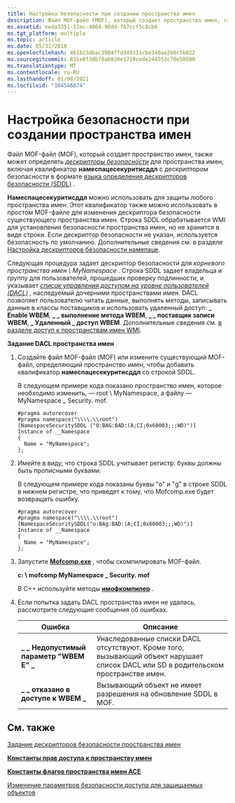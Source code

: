 ```yaml
---
title: Настройка безопасности при создании пространства имен
description: Файл MOF-файл (MOF), который создает пространство имен, также может определять дескрипторы безопасности для пространства имен, включая квалификатор Намеспацесекуритисддл с дескриптором безопасности в формате языка определения дескрипторов безопасности (SDDL).
ms.assetid: eeda3351-11ec-4064-90dd-f67ccf5c8cb6
ms.tgt_platform: multiple
ms.topic: article
ms.date: 05/31/2018
ms.openlocfilehash: 461b23dbac3984ffdd49311cbe340ae2b0c5b022
ms.sourcegitcommit: 831e8f3db78ab820e1710cede244553c70e50500
ms.translationtype: MT
ms.contentlocale: ru-RU
ms.lasthandoff: 01/08/2021
ms.locfileid: "104546874"
---
```

# <a name="setting-security-on-namespace-creation"></a>Настройка безопасности при создании пространства имен

Файл MOF-файл (MOF), который создает пространство имен, также может определять [*дескрипторы безопасности*](/windows/desktop/SecGloss/s-gly) для пространства имен, включая квалификатор **намеспацесекуритисддл** с дескриптором безопасности в формате [языка определения дескрипторов безопасности (SDDL)](/windows/desktop/SecAuthZ/security-descriptor-definition-language) .

**Намеспацесекуритисддл** можно использовать для защиты любого пространства имен. Этот квалификатор также можно использовать в простом MOF-файле для изменения дескриптора безопасности существующего пространства имен. Строка SDDL обрабатывается WMI для установления безопасности пространства имен, но не хранится в виде строки. Если дескриптор безопасности не указан, используется безопасность по умолчанию. Дополнительные сведения см. в разделе [Настройка дескрипторов безопасности намепаце](setting-namespace-security-descriptors.md).

Следующая процедура задает дескриптор безопасности для *корневого пространства имен \\ MyNamespace* . Строка SDDL задает владельца и группу для пользователей, прошедших проверку подлинности, и указывает [*список управления доступом на уровне пользователей (DACL)*](/windows/desktop/SecGloss/d-gly) , наследуемый дочерними пространствами имен. DACL позволяет пользователю читать данные, выполнять методы, записывать данные в классы поставщиков и использовать удаленный доступ: **\_ Enable WBEM**, **\_ \_ выполнение метода WBEM**, **\_ \_ поставщик записи WBEM**, **\_ Удаленный \_ доступ WBEM**. Дополнительные сведения см. [в разделе доступ к пространствам имен WMI](access-to-wmi-namespaces.md).

**Задание DACL пространства имен**

1.  Создайте файл MOF-файл (MOF) или измените существующий MOF-файл, определяющий пространство имен, чтобы добавить квалификатор **намеспацесекуритисддл** со строкой SDDL.

    В следующем примере кода показано пространство имен, которое необходимо изменить, — root \\ MyNamespace, а файлу — MyNamespace \_ Security. mof.

    ```mof
    #pragma autorecover
    #pragma namespace("\\\\.\\root")
    [NamespaceSecuritySDDL ("O:BAG:BAD:(A;CI;0x60003;;;WD)")]
    Instance of __Namespace
    {
      Name = "MyNamespace";
    };
    ```

    

2.  Имейте в виду, что строка SDDL учитывает регистр: буквы должны быть прописными буквами.

    В следующем примере кода показаны буквы "o" и "g" в строке SDDL в нижнем регистре, что приведет к тому, что Mofcomp.exe будет возвращать ошибку.

    ```mof
    #pragma autorecover
    #pragma namespace("\\\\.\\root")
    [NamespaceSecuritySDDL("o:BAg:BAD:(A;CI;0x60003;;;WD)")] 
    Instance of __Namespace
    {
      Name = "MyNamespace";
    };
    ```

    

3.  Запустите [**Mofcomp.exe**](mofcomp.md) , чтобы скомпилировать MOF-файл.

    **c: \\ mofcomp MyNamespace \_ Security. mof**

    В C++ используйте методы [**имофкомпилер**](/windows/desktop/api/Wbemcli/nn-wbemcli-imofcompiler) .

4.  Если попытка задать DACL пространства имен не удалась, рассмотрите следующие сообщения об ошибках.

    

    | Ошибка                           | Описание                                                                                                  |
    |---------------------------------|--------------------------------------------------------------------------------------------------------------|
    | **\_ \_ Недопустимый параметр "WBEM E" \_** | Унаследованные списки DACL отсутствуют. Кроме того, вызывающий объект нарушает список DACL или SD в родительском пространстве имен. |
    | **\_ \_ отказано в доступе к WBEM \_**     | Вызывающий объект не имеет разрешения на обновление SDDL в MOF.                                               |

    

     

## <a name="related-topics"></a>См. также

<dl> <dt>

[Задание дескрипторов безопасности пространства имен](setting-namespace-security-descriptors.md)
</dt> <dt>

[**Константы прав доступа к пространству имен**](namespace-access-rights-constants.md)
</dt> <dt>

[**Константы флагов пространства имен ACE**](namespace-ace-flag-constants.md)
</dt> <dt>

[Изменение параметров безопасности доступа для защищаемых объектов](changing-access-security-on-securable-objects.md)
</dt> </dl>

 

 

